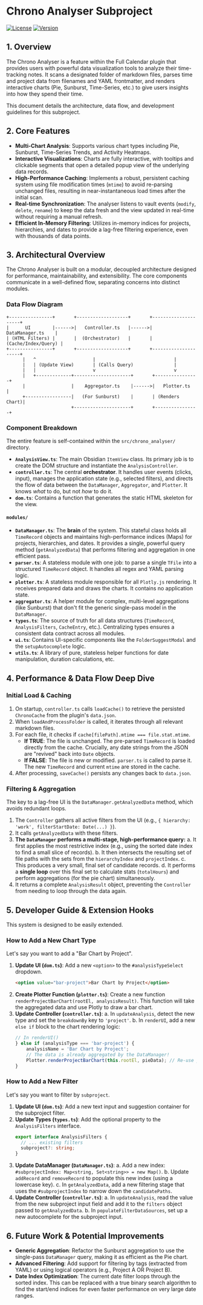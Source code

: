 # Chrono Analyser Subproject
[![License](https://img.shields.io/badge/License-MIT-green)](https://github.com/YouFoundJK/plugin-full-calendar/blob/main/LICENSE)
[![Version](https://img.shields.io/badge/Version-v_0.10.9-blue)](https://youfoundjk.github.io/Time-Analyser-Full-Calender/)

## 1. Overview

The Chrono Analyser is a feature within the Full Calendar plugin that provides users with powerful data visualization tools to analyze their time-tracking notes. It scans a designated folder of markdown files, parses time and project data from filenames and YAML frontmatter, and renders interactive charts (Pie, Sunburst, Time-Series, etc.) to give users insights into how they spend their time.

This document details the architecture, data flow, and development guidelines for this subproject.

## 2. Core Features 

-   **Multi-Chart Analysis**: Supports various chart types including Pie, Sunburst, Time-Series Trends, and Activity Heatmaps.
-   **Interactive Visualizations**: Charts are fully interactive, with tooltips and clickable segments that open a detailed popup view of the underlying data records.
-   **High-Performance Caching**: Implements a robust, persistent caching system using file modification times (`mtime`) to avoid re-parsing unchanged files, resulting in near-instantaneous load times after the initial scan.
-   **Real-time Synchronization**: The analyser listens to vault events (`modify`, `delete`, `rename`) to keep the data fresh and the view updated in real-time without requiring a manual refresh.
-   **Efficient In-Memory Filtering**: Utilizes in-memory indices for projects, hierarchies, and dates to provide a lag-free filtering experience, even with thousands of data points.

## 3. Architectural Overview

The Chrono Analyser is built on a modular, decoupled architecture designed for performance, maintainability, and extensibility. The core components communicate in a well-defined flow, separating concerns into distinct modules.

### Data Flow Diagram

```ascii
+----------------+       +-------------------+       +---------------------+
|      UI        |------>|   Controller.ts   |------>|   DataManager.ts    |
| (HTML Filters) |       |  (Orchestrator)   |       | (Cache/Index/Query) |
+----------------+       +-------------------+       +---------------------+
      |   ^                     |                             |
      |   | (Update View)       | (Calls Query)               |
      |   |                     v                             v
      |   +-------------+---------------------+       +----------------+
      |                 |    Aggregator.ts    |------>|   Plotter.ts   |
      +-----------------|   (For Sunburst)    |       | (Renders Chart)|
                        +---------------------+       +----------------+
```

### Component Breakdown

The entire feature is self-contained within the `src/chrono_analyser/` directory.

-   **`AnalysisView.ts`**: The main Obsidian `ItemView` class. Its primary job is to create the DOM structure and instantiate the `AnalysisController`.
-   **`controller.ts`**: The central **orchestrator**. It handles user events (clicks, input), manages the application state (e.g., selected filters), and directs the flow of data between the `DataManager`, `Aggregator`, and `Plotter`. It knows *what* to do, but not *how* to do it.
-   **`dom.ts`**: Contains a function that generates the static HTML skeleton for the view.

#### `modules/`

-   **`DataManager.ts`**: The **brain** of the system. This stateful class holds all `TimeRecord` objects and maintains high-performance indices (Maps) for projects, hierarchies, and dates. It provides a single, powerful query method (`getAnalyzedData`) that performs filtering and aggregation in one efficient pass.
-   **`parser.ts`**: A stateless module with one job: to parse a single `TFile` into a structured `TimeRecord` object. It handles all regex and YAML parsing logic.
-   **`plotter.ts`**: A stateless module responsible for all `Plotly.js` rendering. It receives prepared data and draws the charts. It contains no application state.
-   **`aggregator.ts`**: A helper module for complex, multi-level aggregations (like Sunburst) that don't fit the generic single-pass model in the `DataManager`.
-   **`types.ts`**: The source of truth for all data structures (`TimeRecord`, `AnalysisFilters`, `CacheEntry`, etc.). Centralizing types ensures a consistent data contract across all modules.
-   **`ui.ts`**: Contains UI-specific components like the `FolderSuggestModal` and the `setupAutocomplete` logic.
-   **`utils.ts`**: A library of pure, stateless helper functions for date manipulation, duration calculations, etc.

## 4. Performance & Data Flow Deep Dive

### Initial Load & Caching

1.  On startup, `controller.ts` calls `loadCache()` to retrieve the persisted `ChronoCache` from the plugin's `data.json`.
2.  When `loadAndProcessFolder` is called, it iterates through all relevant markdown files.
3.  For each file, it checks if `cache[filePath].mtime === file.stat.mtime`.
    -   **If TRUE**: The file is unchanged. The pre-parsed `TimeRecord` is loaded directly from the cache. Crucially, any date strings from the JSON are "revived" back into `Date` objects.
    -   **If FALSE**: The file is new or modified. `parser.ts` is called to parse it. The new `TimeRecord` and current `mtime` are stored in the cache.
4.  After processing, `saveCache()` persists any changes back to `data.json`.

### Filtering & Aggregation

The key to a lag-free UI is the `DataManager.getAnalyzedData` method, which avoids redundant loops.

1.  The `Controller` gathers all active filters from the UI (e.g., `{ hierarchy: 'work', filterStartDate: Date(...) }`).
2.  It calls `getAnalyzedData` with these filters.
3.  **The `DataManager` performs a multi-stage, high-performance query:**
    a. It first applies the most restrictive index (e.g., using the sorted date index to find a small slice of records).
    b. It then intersects the resulting set of file paths with the sets from the `hierarchyIndex` and `projectIndex`.
    c. This produces a very small, final set of candidate records.
    d. It performs a **single loop** over this final set to calculate stats (`totalHours`) and perform aggregations (for the pie chart) simultaneously.
4.  It returns a complete `AnalysisResult` object, preventing the `Controller` from needing to loop through the data again.

## 5. Developer Guide & Extension Hooks

This system is designed to be easily extended.

### How to Add a New Chart Type

Let's say you want to add a "Bar Chart by Project".

1.  **Update UI (`dom.ts`)**: Add a new `<option>` to the `#analysisTypeSelect` dropdown.
    ```html
    <option value="bar-project">Bar Chart by Project</option>
    ```
2.  **Create Plotter Function (`plotter.ts`)**: Create a new function `renderProjectBarChart(rootEl, analysisResult)`. This function will take the aggregated data and use Plotly to draw a bar chart.
3.  **Update Controller (`controller.ts`)**:
    a. In `updateAnalysis`, detect the new type and set the `breakdownBy` key to `'project'`.
    b. In `renderUI`, add a new `else if` block to the chart rendering logic:
    ```typescript
    // In renderUI()
    } else if (analysisType === 'bar-project') {
        analysisName = 'Bar Chart by Project';
        // The data is already aggregated by the DataManager!
        Plotter.renderProjectBarChart(this.rootEl, pieData); // Re-use pieData structure
    }
    ```

### How to Add a New Filter

Let's say you want to filter by `subproject`.

1.  **Update UI (`dom.ts`)**: Add a new text input and suggestion container for the subproject filter.
2.  **Update Types (`types.ts`)**: Add the optional property to the `AnalysisFilters` interface.
    ```typescript
    export interface AnalysisFilters {
      // ... existing filters
      subproject?: string;
    }
    ```
3.  **Update DataManager (`DataManager.ts`)**:
    a. Add a new index: `#subprojectIndex: Map<string, Set<string>> = new Map()`.
    b. Update `addRecord` and `removeRecord` to populate this new index (using a lowercase key).
    c. In `getAnalyzedData`, add a new filtering stage that uses the `#subprojectIndex` to narrow down the `candidatePaths`.
4.  **Update Controller (`controller.ts`)**:
    a. In `updateAnalysis`, read the value from the new subproject input field and add it to the `filters` object passed to `getAnalyzedData`.
    b. In `populateFilterDataSources`, set up a new autocomplete for the subproject input.

## 6. Future Work & Potential Improvements

-   **Generic Aggregation**: Refactor the Sunburst aggregation to use the single-pass `DataManager` query, making it as efficient as the Pie chart.
-   **Advanced Filtering**: Add support for filtering by tags (extracted from YAML) or using logical operators (e.g., Project A OR Project B).
-   **Date Index Optimization**: The current date filter loops through the sorted index. This can be replaced with a true binary search algorithm to find the start/end indices for even faster performance on very large date ranges.